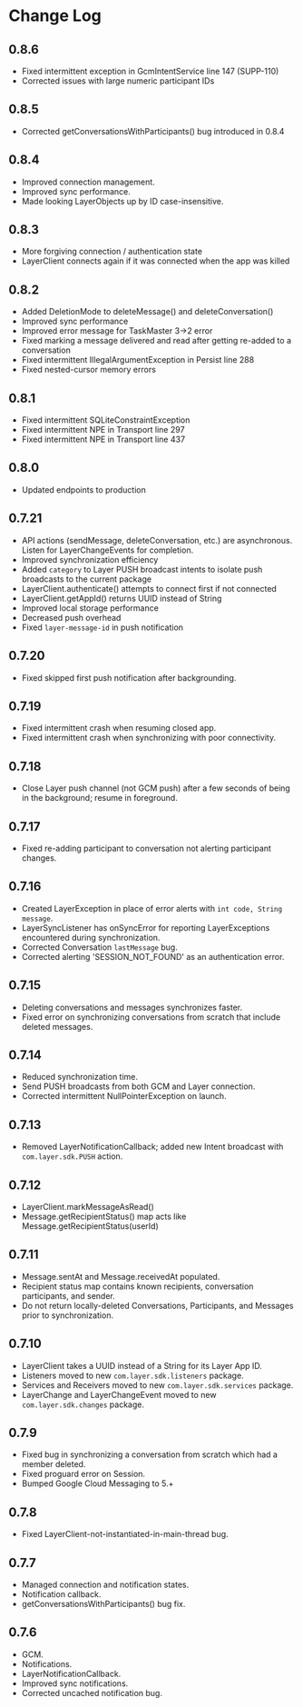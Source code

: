 Change Log
==========

## 0.8.6
 * Fixed intermittent exception in GcmIntentService line 147 (SUPP-110)
 * Corrected issues with large numeric participant IDs

## 0.8.5
 * Corrected getConversationsWithParticipants() bug introduced in 0.8.4

## 0.8.4
 * Improved connection management.
 * Improved sync performance.
 * Made looking LayerObjects up by ID case-insensitive.

## 0.8.3
 * More forgiving connection / authentication state
 * LayerClient connects again if it was connected when the app was killed

## 0.8.2
 * Added DeletionMode to deleteMessage() and deleteConversation()
 * Improved sync performance
 * Improved error message for TaskMaster 3->2 error
 * Fixed marking a message delivered and read after getting re-added to a conversation
 * Fixed intermittent IllegalArgumentException in Persist line 288
 * Fixed nested-cursor memory errors

## 0.8.1
 * Fixed intermittent SQLiteConstraintException
 * Fixed intermittent NPE in Transport line 297
 * Fixed intermittent NPE in Transport line 437

## 0.8.0
 * Updated endpoints to production

## 0.7.21
 * API actions (sendMessage, deleteConversation, etc.) are asynchronous.  Listen for LayerChangeEvents for completion.
 * Improved synchronization efficiency
 * Added `category` to Layer PUSH broadcast intents to isolate push broadcasts to the current package
 * LayerClient.authenticate() attempts to connect first if not connected
 * LayerClient.getAppId() returns UUID instead of String
 * Improved local storage performance
 * Decreased push overhead
 * Fixed `layer-message-id` in push notification

## 0.7.20
 * Fixed skipped first push notification after backgrounding.

## 0.7.19
 * Fixed intermittent crash when resuming closed app.
 * Fixed intermittent crash when synchronizing with poor connectivity.

## 0.7.18
 * Close Layer push channel (not GCM push) after a few seconds of being in the background; resume in foreground.

## 0.7.17
 * Fixed re-adding participant to conversation not alerting participant changes.

## 0.7.16
 * Created LayerException in place of error alerts with `int code, String message`.
 * LayerSyncListener has onSyncError for reporting LayerExceptions encountered during synchronization.
 * Corrected Conversation `lastMessage` bug.
 * Corrected alerting 'SESSION_NOT_FOUND' as an authentication error.

## 0.7.15
 * Deleting conversations and messages synchronizes faster.
 * Fixed error on synchronizing conversations from scratch that include deleted messages.

## 0.7.14
 * Reduced synchronization time.
 * Send PUSH broadcasts from both GCM and Layer connection.
 * Corrected intermittent NullPointerException on launch.

## 0.7.13
 * Removed LayerNotificationCallback; added new Intent broadcast with `com.layer.sdk.PUSH` action.

## 0.7.12
 * LayerClient.markMessageAsRead()
 * Message.getRecipientStatus() map acts like Message.getRecipientStatus(userId)

## 0.7.11
 * Message.sentAt and Message.receivedAt populated.
 * Recipient status map contains known recipients, conversation participants, and sender.
 * Do not return locally-deleted Conversations, Participants, and Messages prior to synchronization.
 
## 0.7.10
 * LayerClient takes a UUID instead of a String for its Layer App ID.
 * Listeners moved to new `com.layer.sdk.listeners` package.
 * Services and Receivers moved to new `com.layer.sdk.services` package.
 * LayerChange and LayerChangeEvent moved to new `com.layer.sdk.changes` package.

## 0.7.9
 * Fixed bug in synchronizing a conversation from scratch which had a member deleted.
 * Fixed proguard error on Session.
 * Bumped Google Cloud Messaging to 5.+

## 0.7.8
 * Fixed LayerClient-not-instantiated-in-main-thread bug.
 
## 0.7.7
 * Managed connection and notification states.
 * Notification callback.
 * getConversationsWithParticipants() bug fix.

## 0.7.6
 * GCM.
 * Notifications.
 * LayerNotificationCallback.
 * Improved sync notifications.
 * Corrected uncached notification bug.
